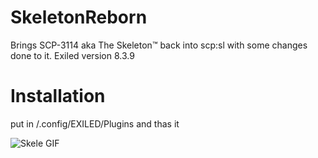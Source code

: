 # SkeletonReborn
 Brings SCP-3114 aka The Skeleton™ back into scp:sl with some changes done to it.
 Exiled version 8.3.9

# Installation
put in /.config/EXILED/Plugins and thas it

![Skele GIF](https://imgur.com/Ywem8wa)
